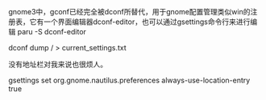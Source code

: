gnome3中，gconf已经完全被dconf所替代，用于gnome配置管理类似win的注册表，它有一个界面编辑器dconf-editor，也可以通过gsettings命令行来进行编辑
paru -S dconf-editor

dconf dump / > current_settings.txt

没有地址栏对我来说也很烦人。

gsettings set org.gnome.nautilus.preferences always-use-location-entry true

